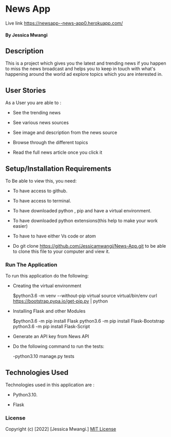 # News App
Live link https://newsapp--news-app0.herokuapp.com/
#### By Jessica Mwangi
## Description

This is a project  which  gives you the latest and trending news if you happen to miss the news broadcast and helps you to keep in touch with what's happening around the world ad explore topics which you are interested in.

## User Stories
As a User you are able to :

- See the trending news

- See various news sources

- See image and description from the news source

- Browse through the different topics

- Read the full news article once you click it
## Setup/Installation Requirements
To Be able to view this, you need:

- To have access to github.

- To have access to terminal.

- To have downloaded python , pip and have a virtual environment.

- To have downloaded python extensions(this help to make your work easier)

- To have to have either Vs code or atom

- Do git clone https://github.com/Jessicamwangi/News-App.git to be able to clone this file to your computer and view it.

### Run The Application
 
 To run this application do the following:

- Creating the virtual environment

   $python3.6 -m venv --without-pip virtual
   source virtual/bin/env
   curl https://bootstrap.pypa.io/get-pip.py | python

- Installing Flask and other Modules

  $python3.6 -m pip install Flask
  python3.6 -m pip install Flask-Bootstrap
  python3.6 -m pip install Flask-Script

- Generate an API key from News API

 - Do the following command to run the tests:
   
   -python3.10 manage.py tests

## Technologies Used
Technologies used in this application are :

- Python3.10.

- Flask
### License
Copyright (c) [2022] [Jessica Mwangi.]
[MIT License](https://choosealicense.com/licenses/mit/)